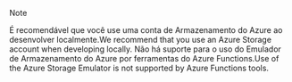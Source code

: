 >[!Note]
> <span data-ttu-id="e394f-101">É recomendável que você use uma conta de Armazenamento do Azure ao desenvolver localmente.</span><span class="sxs-lookup"><span data-stu-id="e394f-101">We recommend that you use an Azure Storage account when developing locally.</span></span> <span data-ttu-id="e394f-102">Não há suporte para o uso do Emulador de Armazenamento do Azure por ferramentas do Azure Functions.</span><span class="sxs-lookup"><span data-stu-id="e394f-102">Use of the Azure Storage Emulator is not supported by Azure Functions tools.</span></span>
